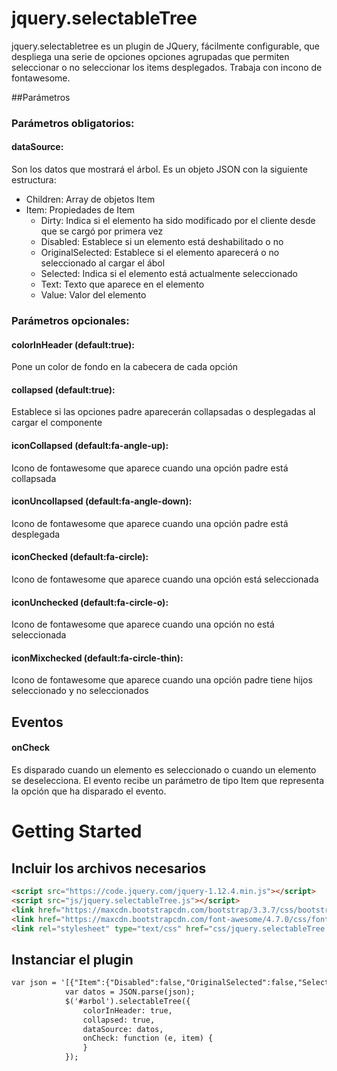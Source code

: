 # jquery.selectableTree
jquery.selectabletree es un plugin de JQuery, fácilmente configurable, que despliega una serie de opciones opciones agrupadas que permiten seleccionar o no seleccionar los items desplegados. Trabaja con incono de fontawesome.

##Parámetros

### Parámetros obligatorios:
#### dataSource: 
Son los datos que mostrará el árbol. Es un objeto JSON con la siguiente estructura:

* Children: Array de objetos Item
* Item: Propiedades de Item
  * Dirty: Indica si el elemento ha sido modificado por el cliente desde que se cargó por primera vez
  * Disabled: Establece si un elemento está deshabilitado o no
  * OriginalSelected: Establece si el elemento aparecerá o no seleccionado al cargar el ábol
  * Selected: Indica si el elemento está actualmente seleccionado
  * Text: Texto que aparece en el elemento
  * Value: Valor del elemento
  
### Parámetros opcionales:
#### colorInHeader (default:true): 
Pone un color de fondo en la cabecera de cada opción
#### collapsed (default:true): 
Establece si las opciones padre aparecerán collapsadas o desplegadas al cargar el componente
#### iconCollapsed (default:fa-angle-up): 
Icono de fontawesome que aparece cuando una opción padre está collapsada
#### iconUncollapsed (default:fa-angle-down): 
Icono de fontawesome que aparece cuando una opción padre está desplegada
#### iconChecked (default:fa-circle): 
Icono de fontawesome que aparece cuando una opción está seleccionada
#### iconUnchecked (default:fa-circle-o): 
Icono de fontawesome que aparece cuando una opción no está seleccionada
#### iconMixchecked (default:fa-circle-thin): 
Icono de fontawesome que aparece cuando una opción padre tiene hijos seleccionado y no seleccionados

## Eventos
#### onCheck
Es disparado cuando un elemento es seleccionado o cuando un elemento se deselecciona. El evento recibe un parámetro de tipo Item que representa la opción que ha disparado el evento.

# Getting Started

## Incluir los archivos necesarios
```html
<script src="https://code.jquery.com/jquery-1.12.4.min.js"></script>
<script src="js/jquery.selectableTree.js"></script>
<link href="https://maxcdn.bootstrapcdn.com/bootstrap/3.3.7/css/bootstrap.min.css" rel="stylesheet" integrity="sha384-BVYiiSIFeK1dGmJRAkycuHAHRg32OmUcww7on3RYdg4Va+PmSTsz/K68vbdEjh4u" crossorigin="anonymous">
<link href="https://maxcdn.bootstrapcdn.com/font-awesome/4.7.0/css/font-awesome.min.css" rel="stylesheet" integrity="sha384-wvfXpqpZZVQGK6TAh5PVlGOfQNHSoD2xbE+QkPxCAFlNEevoEH3Sl0sibVcOQVnN" crossorigin="anonymous">
<link rel="stylesheet" type="text/css" href="css/jquery.selectableTree.css">
```
## Instanciar el plugin
```html
var json = '[{"Item":{"Disabled":false,"OriginalSelected":false,"Selected":false,"Text":"B�vidos","Value":"01","Dirty":false},"Children":[{"Disabled":false,"OriginalSelected":true,"Selected":true,"Text":"B�vidos","Value":"01","Dirty":false}]},{"Item":{"Disabled":false,"OriginalSelected":false,"Selected":false,"Text":"�quidos","Value":"04","Dirty":false},"Children":[{"Disabled":false,"OriginalSelected":false,"Selected":false,"Text":"Asno","Value":"51","Dirty":false},{"Disabled":false,"OriginalSelected":false,"Selected":false,"Text":"Burd�gano","Value":"50","Dirty":false},{"Disabled":false,"OriginalSelected":false,"Selected":false,"Text":"Caballo","Value":"48","Dirty":false},{"Disabled":false,"OriginalSelected":false,"Selected":false,"Text":"Cebra","Value":"52","Dirty":false},{"Disabled":false,"OriginalSelected":false,"Selected":false,"Text":"Mulo","Value":"49","Dirty":false},{"Disabled":false,"OriginalSelected":false,"Selected":false,"Text":"Onagro","Value":"53","Dirty":false}]},{"Item":{"Disabled":false,"OriginalSelected":false,"Selected":false,"Text":"Peque�os Rumiantes","Value":"03","Dirty":false},"Children":[{"Disabled":false,"OriginalSelected":false,"Selected":false,"Text":"Caprino","Value":"04","Dirty":false},{"Disabled":false,"OriginalSelected":false,"Selected":false,"Text":"Ovino","Value":"03","Dirty":false}]}]'
            var datos = JSON.parse(json);
            $('#arbol').selectableTree({
                colorInHeader: true,
                collapsed: true,
                dataSource: datos,
                onCheck: function (e, item) {
                }
            });
```
